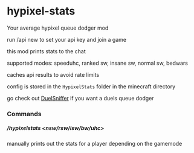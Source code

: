 # hypixel-stats

Your average hypixel queue dodger mod

run /api new to set your api key and join a game

this mod prints stats to the chat

supported modes: speeduhc, ranked sw, insane sw, normal sw, bedwars

caches api results to avoid rate limits

config is stored in the `HypixelStats` folder in the minecraft directory

go check out [DuelSniffer](https://github.com/exejar/DuelSniffer) if you want a duels queue dodger

### Commands

##### /hypixelstats <nsw/rsw/isw/bw/uhc> <username>
manually prints out the stats for a player depending on the gamemode
